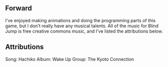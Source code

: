 ## Forward

I've enjoyed making animations and doing the programming parts of this game, but I don't really have any musical talents. All of the music for Blind Jump is free creative commons music, and I've listed the attributions below.

## Attributions

Song: Hachiko
Album: Wake Up
Group: The Kyoto Connection
